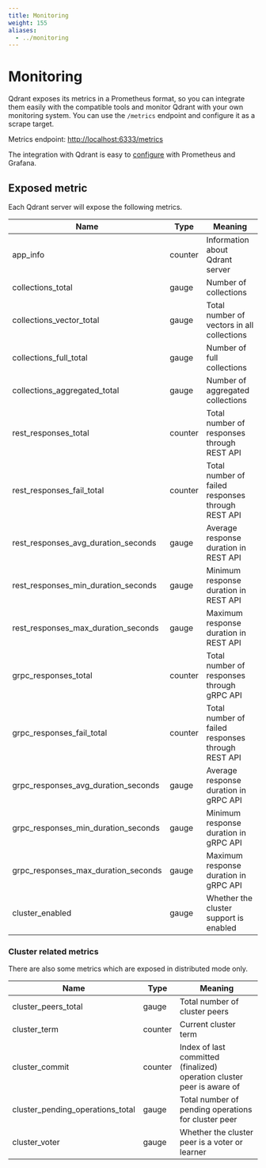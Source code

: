 ```yaml
---
title: Monitoring
weight: 155
aliases:
  - ../monitoring
---
```


# Monitoring

Qdrant exposes its metrics in a Prometheus format, so you can integrate them easily
with the compatible tools and monitor Qdrant with your own monitoring system. You can 
use the `/metrics` endpoint and configure it as a scrape target.

Metrics endpoint: <http://localhost:6333/metrics>

The integration with Qdrant is easy to 
[configure](https://prometheus.io/docs/prometheus/latest/getting_started/#configure-prometheus-to-monitor-the-sample-targets) 
with Prometheus and Grafana.

## Exposed metric

Each Qdrant server will expose the following metrics.

| Name                                | Type    | Meaning                                           |
|-------------------------------------|---------|---------------------------------------------------|
| app_info                            | counter | Information about Qdrant server                   |
| collections_total                   | gauge   | Number of collections                             |
| collections_vector_total            | gauge   | Total number of vectors in all collections        |
| collections_full_total              | gauge   | Number of full collections                        |
| collections_aggregated_total        | gauge   | Number of aggregated collections                  |
| rest_responses_total                | counter | Total number of responses through REST API        |
| rest_responses_fail_total           | counter | Total number of failed responses through REST API |
| rest_responses_avg_duration_seconds | gauge   | Average response duration in REST API             |
| rest_responses_min_duration_seconds | gauge   | Minimum response duration in REST API             |
| rest_responses_max_duration_seconds | gauge   | Maximum response duration in REST API             |
| grpc_responses_total                | counter | Total number of responses through gRPC API        |
| grpc_responses_fail_total           | counter | Total number of failed responses through REST API |
| grpc_responses_avg_duration_seconds | gauge   | Average response duration in gRPC API             |
| grpc_responses_min_duration_seconds | gauge   | Minimum response duration in gRPC API             |
| grpc_responses_max_duration_seconds | gauge   | Maximum response duration in gRPC API             |
| cluster_enabled                     | gauge   | Whether the cluster support is enabled            |

### Cluster related metrics

There are also some metrics which are exposed in distributed mode only.

| Name                             | Type    | Meaning                                                                |
|----------------------------------|---------|------------------------------------------------------------------------|
| cluster_peers_total              | gauge   | Total number of cluster peers                                          |
| cluster_term                     | counter | Current cluster term                                                   |
| cluster_commit                   | counter | Index of last committed (finalized) operation cluster peer is aware of |
| cluster_pending_operations_total | gauge   | Total number of pending operations for cluster peer                    |
| cluster_voter                    | gauge   | Whether the cluster peer is a voter or learner                         |
